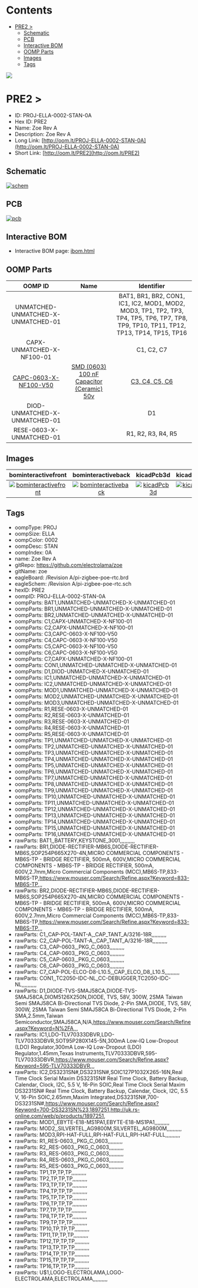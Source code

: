 



Contents
========

* [PRE2 > ](#pre2--)
	* [Schematic](#schematic)
	* [PCB](#pcb)
	* [Interactive BOM](#interactive-bom)
	* [OOMP Parts](#oomp-parts)
	* [Images](#images)
	* [Tags](#tags)
  
![][im]
# PRE2 > 

- ID: PROJ-ELLA-0002-STAN-0A
- Hex ID: PRE2
- Name: Zoe Rev A
- Description: Zoe Rev A
- Long Link: [http://oom.lt/PROJ-ELLA-0002-STAN-0A](http://oom.lt/PROJ-ELLA-0002-STAN-0A)
- Short Link: [http://oom.lt/PRE2](http://oom.lt/PRE2)

## Schematic
  
[![schem](eagleSchemImage.png)](eagleSchemImage.png)
## PCB
  
[![pcb](eagleImage.png)](eagleImage.png)
## Interactive BOM

- Interactive BOM page: [ibom.html](https://htmlpreview.github.io/?https://github.com/oomlout/oomlout_OOMP_projects/blob/main/PROJ-ELLA-0002-STAN-0A/kicad/bom/ibom.html)

## OOMP Parts
  

|OOMP ID|Name|Identifier|
| :---: | :---: | :---: |
|UNMATCHED-UNMATCHED-X-UNMATCHED-01||BAT1, BR1, BR2, CON1, IC1, IC2, MOD1, MOD2, MOD3, TP1, TP2, TP3, TP4, TP5, TP6, TP7, TP8, TP9, TP10, TP11, TP12, TP13, TP14, TP15, TP16|
|CAPX-UNMATCHED-X-NF100-01||C1, C2, C7|
|[CAPC-0603-X-NF100-V50](https://github.com/oomlout/oomlout_OOMP_parts/tree/main/CAPC-0603-X-NF100-V50/)|[SMD (0603) 100 nF Capacitor (Ceramic) 50v](https://github.com/oomlout/oomlout_OOMP_parts/tree/main/CAPC-0603-X-NF100-V50/)|[C3, C4, C5, C6](https://github.com/oomlout/oomlout_OOMP_parts/tree/main/CAPC-0603-X-NF100-V50/)|
|DIOD-UNMATCHED-X-UNMATCHED-01||D1|
|RESE-0603-X-UNMATCHED-01||R1, R2, R3, R4, R5|

## Images
  
  

|bominteractivefront|bominteractiveback|kicadPcb3d|kicadPcb3dFront|kicadPcb3dBack|kicadSchem|eagleImage|eagleSchemImage|pcbdraw|pcbdrawback|
| :---: | :---: | :---: | :---: | :---: | :---: | :---: | :---: | :---: | :---: |
|[![bominteractivefront](bomFront_140.png)](bomFront.png)|[![bominteractiveback](bomBack_140.png)](bomBack.png)|[![kicadPcb3d](kicadPcb3d_140.png)](kicadPcb3d.png)|[![kicadPcb3dFront](kicadPcb3dFront_140.png)](kicadPcb3dFront.png)|[![kicadPcb3dBack](kicadPcb3dBack_140.png)](kicadPcb3dBack.png)|[![kicadSchem](kicadSchem_140.png)](kicadSchem.png)|[![eagleImage](eagleImage_140.png)](eagleImage.png)|[![eagleSchemImage](eagleSchemImage_140.png)](eagleSchemImage.png)|[![pcbdraw](pcbdraw_140.png)](pcbdraw.png)|[![pcbdrawback](pcbdrawBack_140.png)](pcbdrawBack.png)|

## Tags

- oompType: PROJ
- oompSize: ELLA
- oompColor: 0002
- oompDesc: STAN
- oompIndex: 0A
- name: Zoe Rev A
- gitRepo: https://github.com/electrolama/zoe
- gitName: zoe
- eagleBoard: /Revision A/pi-zigbee-poe-rtc.brd
- eagleSchem: /Revision A/pi-zigbee-poe-rtc.sch
- hexID: PRE2
- oompID: PROJ-ELLA-0002-STAN-0A
- oompParts: BAT1,UNMATCHED-UNMATCHED-X-UNMATCHED-01
- oompParts: BR1,UNMATCHED-UNMATCHED-X-UNMATCHED-01
- oompParts: BR2,UNMATCHED-UNMATCHED-X-UNMATCHED-01
- oompParts: C1,CAPX-UNMATCHED-X-NF100-01
- oompParts: C2,CAPX-UNMATCHED-X-NF100-01
- oompParts: C3,CAPC-0603-X-NF100-V50
- oompParts: C4,CAPC-0603-X-NF100-V50
- oompParts: C5,CAPC-0603-X-NF100-V50
- oompParts: C6,CAPC-0603-X-NF100-V50
- oompParts: C7,CAPX-UNMATCHED-X-NF100-01
- oompParts: CON1,UNMATCHED-UNMATCHED-X-UNMATCHED-01
- oompParts: D1,DIOD-UNMATCHED-X-UNMATCHED-01
- oompParts: IC1,UNMATCHED-UNMATCHED-X-UNMATCHED-01
- oompParts: IC2,UNMATCHED-UNMATCHED-X-UNMATCHED-01
- oompParts: MOD1,UNMATCHED-UNMATCHED-X-UNMATCHED-01
- oompParts: MOD2,UNMATCHED-UNMATCHED-X-UNMATCHED-01
- oompParts: MOD3,UNMATCHED-UNMATCHED-X-UNMATCHED-01
- oompParts: R1,RESE-0603-X-UNMATCHED-01
- oompParts: R2,RESE-0603-X-UNMATCHED-01
- oompParts: R3,RESE-0603-X-UNMATCHED-01
- oompParts: R4,RESE-0603-X-UNMATCHED-01
- oompParts: R5,RESE-0603-X-UNMATCHED-01
- oompParts: TP1,UNMATCHED-UNMATCHED-X-UNMATCHED-01
- oompParts: TP2,UNMATCHED-UNMATCHED-X-UNMATCHED-01
- oompParts: TP3,UNMATCHED-UNMATCHED-X-UNMATCHED-01
- oompParts: TP4,UNMATCHED-UNMATCHED-X-UNMATCHED-01
- oompParts: TP5,UNMATCHED-UNMATCHED-X-UNMATCHED-01
- oompParts: TP6,UNMATCHED-UNMATCHED-X-UNMATCHED-01
- oompParts: TP7,UNMATCHED-UNMATCHED-X-UNMATCHED-01
- oompParts: TP8,UNMATCHED-UNMATCHED-X-UNMATCHED-01
- oompParts: TP9,UNMATCHED-UNMATCHED-X-UNMATCHED-01
- oompParts: TP10,UNMATCHED-UNMATCHED-X-UNMATCHED-01
- oompParts: TP11,UNMATCHED-UNMATCHED-X-UNMATCHED-01
- oompParts: TP12,UNMATCHED-UNMATCHED-X-UNMATCHED-01
- oompParts: TP13,UNMATCHED-UNMATCHED-X-UNMATCHED-01
- oompParts: TP14,UNMATCHED-UNMATCHED-X-UNMATCHED-01
- oompParts: TP15,UNMATCHED-UNMATCHED-X-UNMATCHED-01
- oompParts: TP16,UNMATCHED-UNMATCHED-X-UNMATCHED-01
- rawParts: BAT1,,BATTERY,KEYSTONE_3001,,,,,,,,,,
- rawParts: BR1,DIODE-RECTIFIER-MB6S,DIODE-RECTIFIER-MB6S,SOP254P665X270-4N,MICRO COMMERCIAL COMPONENTS - MB6S-TP - BRIDGE RECTIFIER, 500mA, 600V,MICRO COMMERCIAL COMPONENTS - MB6S-TP - BRIDGE RECTIFIER, 500mA, 600V,2.7mm,Micro Commercial Components (MCC),MB6S-TP,833-MB6S-TP,https://www.mouser.com/Search/Refine.aspx?Keyword=833-MB6S-TP,,,
- rawParts: BR2,DIODE-RECTIFIER-MB6S,DIODE-RECTIFIER-MB6S,SOP254P665X270-4N,MICRO COMMERCIAL COMPONENTS - MB6S-TP - BRIDGE RECTIFIER, 500mA, 600V,MICRO COMMERCIAL COMPONENTS - MB6S-TP - BRIDGE RECTIFIER, 500mA, 600V,2.7mm,Micro Commercial Components (MCC),MB6S-TP,833-MB6S-TP,https://www.mouser.com/Search/Refine.aspx?Keyword=833-MB6S-TP,,,
- rawParts: C1,,CAP-POL-TANT-A,_CAP_TANT_A/3216-18R,,,,,,,,,,
- rawParts: C2,,CAP-POL-TANT-A,_CAP_TANT_A/3216-18R,,,,,,,,,,
- rawParts: C3,,CAP-0603,_PKG_C_0603,,,,,,,,,,
- rawParts: C4,,CAP-0603,_PKG_C_0603,,,,,,,,,,
- rawParts: C5,,CAP-0603,_PKG_C_0603,,,,,,,,,,
- rawParts: C6,,CAP-0603,_PKG_C_0603,,,,,,,,,,
- rawParts: C7,,CAP-POL-ELCO-D8-L10.5,_CAP_ELCO_D8_L10.5,,,,,,,,,,
- rawParts: CON1,,TC2050-IDC-NL_CC-DEBUGGER,TC2050-IDC-NL,,,,,,,,,,
- rawParts: D1,DIODE-TVS-SMAJ58CA,DIODE-TVS-SMAJ58CA,DIOM5126X250N,DIODE, TVS, 58V, 300W, 2SMA Taiwan Semi SMAJ58CA Bi-Directional TVS Diode, 2-Pin SMA,DIODE, TVS, 58V, 300W, 2SMA Taiwan Semi SMAJ58CA Bi-Directional TVS Diode, 2-Pin SMA,2.5mm,Taiwan Semiconductor,SMAJ58CA,N/A,https://www.mouser.com/Search/Refine.aspx?Keyword=N%2FA,,,
- rawParts: IC1,LDO-TLV70333DBVR,LDO-TLV70333DBVR,SOT95P280X145-5N,300mA Low-IQ Low-Dropout (LDO) Regulator,300mA Low-IQ Low-Dropout (LDO) Regulator,1.45mm,Texas Instruments,TLV70333DBVR,595-TLV70333DBVR,https://www.mouser.com/Search/Refine.aspx?Keyword=595-TLV70333DBVR,,,
- rawParts: IC2,DS3231SN#,DS3231SN#,SOIC127P1032X265-16N,Real Time Clock Serial Maxim DS3231SN# Real Time Clock, Battery Backup, Calendar, Clock, I2C, 5.5 V, 16-Pin SOIC,Real Time Clock Serial Maxim DS3231SN# Real Time Clock, Battery Backup, Calendar, Clock, I2C, 5.5 V, 16-Pin SOIC,2.65mm,Maxim Integrated,DS3231SN#,700-DS3231SN#,https://www.mouser.com/Search/Refine.aspx?Keyword=700-DS3231SN%23,1897251,http://uk.rs-online.com/web/p/products/1897251,
- rawParts: MOD1,,EBYTE-E18-MS1PA1,EBYTE-E18-MS1PA1,,,,,,,,,,
- rawParts: MOD2,,SILVERTEL_AG9800M,SILVERTEL_AG9800M,,,,,,,,,,
- rawParts: MOD3,RPI-HAT-FULL,RPI-HAT-FULL,RPI-HAT-FULL,,,,,,,,,,
- rawParts: R1,,RES-0603,_PKG_C_0603,,,,,,,,,,
- rawParts: R2,,RES-0603,_PKG_C_0603,,,,,,,,,,
- rawParts: R3,,RES-0603,_PKG_C_0603,,,,,,,,,,
- rawParts: R4,,RES-0603,_PKG_C_0603,,,,,,,,,,
- rawParts: R5,,RES-0603,_PKG_C_0603,,,,,,,,,,
- rawParts: TP1,TP,TP,TP,,,,,,,,,,
- rawParts: TP2,TP,TP,TP,,,,,,,,,,
- rawParts: TP3,TP,TP,TP,,,,,,,,,,
- rawParts: TP4,TP,TP,TP,,,,,,,,,,
- rawParts: TP5,TP,TP,TP,,,,,,,,,,
- rawParts: TP6,TP,TP,TP,,,,,,,,,,
- rawParts: TP7,TP,TP,TP,,,,,,,,,,
- rawParts: TP8,TP,TP,TP,,,,,,,,,,
- rawParts: TP9,TP,TP,TP,,,,,,,,,,
- rawParts: TP10,TP,TP,TP,,,,,,,,,,
- rawParts: TP11,TP,TP,TP,,,,,,,,,,
- rawParts: TP12,TP,TP,TP,,,,,,,,,,
- rawParts: TP13,TP,TP,TP,,,,,,,,,,
- rawParts: TP14,TP,TP,TP,,,,,,,,,,
- rawParts: TP15,TP,TP,TP,,,,,,,,,,
- rawParts: TP16,TP,TP,TP,,,,,,,,,,
- rawParts: U$1,LOGO-ELECTROLAMA,LOGO-ELECTROLAMA,ELECTROLAMA,,,,,,,,,,



[im]: kicadPcb3d_450.png
